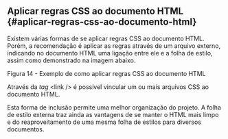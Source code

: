 ## Aplicar regras CSS ao documento HTML {#aplicar-regras-css-ao-documento-html}

Existem várias formas de se aplicar regras CSS ao documento HTML. Porém, a recomendação é aplicar as regras através de um arquivo externo, indicando no documento HTML uma ligação entre ele e a folha de estilo, assim como demonstrado na imagem abaixo.

Figura 14 - Exemplo de como aplicar regras CSS ao documento HTML

Através da _tag_ &lt;link /&gt; é possível vincular um ou mais arquivos CSS ao documento HTML.

Esta forma de inclusão permite uma melhor organização do projeto. A folha de estilo externa traz ainda as vantagens de se manter o HTML mais limpo e do reaproveitamento de uma mesma folha de estilos para diversos documentos.